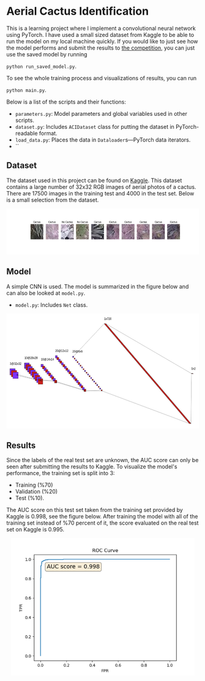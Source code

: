 # Aerial Cactus Identification

This is a learning project where I implement a convolutional neural network using PyTorch. I have used a small sized dataset from Kaggle to be able to run the model on my local machine quickly.
If you would like to just see how the model performs and submit the results to [the competition](https://www.kaggle.com/c/aerial-cactus-identification/), you can just use the saved model by running

`python run_saved_model.py`.

To see the whole training process and visualizations of results, you can run

`python main.py`.

Below is a list of the scripts and their functions:

* `parameters.py`: Model parameters and global variables used in other scripts.
* `dataset.py`: Includes `ACIDataset` class for putting the dataset in PyTorch-readable format.
* `load_data.py`: Places the data in `Dataloader`s&mdash;PyTorch data iterators.
* ``

## Dataset

The dataset used in this project can be found on [Kaggle](https://www.kaggle.com/c/aerial-cactus-identification/data). This dataset contains a large number of 32x32 RGB images of aerial photos of a cactus. There are 17500 images in the training test and 4000 in the test set. Below is a small selection from the dataset.



<p align="center">
  <img width="600" height="120" src="./dataset.png">
</p>

## Model

A simple CNN is used. The model is summarized in the figure below and can also be looked at `model.py`.

* `model.py`: Includes `Net` class.

<p align="center">
  <img width="600" height="300" src="./nn.png">
</p>

## Results

Since the labels of the real test set are unknown, the AUC score can only be seen after submitting the results to Kaggle. To visualize the model's performance, the training set is split into 3: 

* Training (%70)
* Validation (%20)
* Test (%10).

The AUC score on this test set taken from the training set provided by Kaggle is 0.998, see the figure below. After training the model with all of the training set instead of %70 percent of it, the score evaluated on the real test set on Kaggle is 0.995.

<p align="center">
  <img width="480" height="360" src="./auc_graph.png">
</p>

